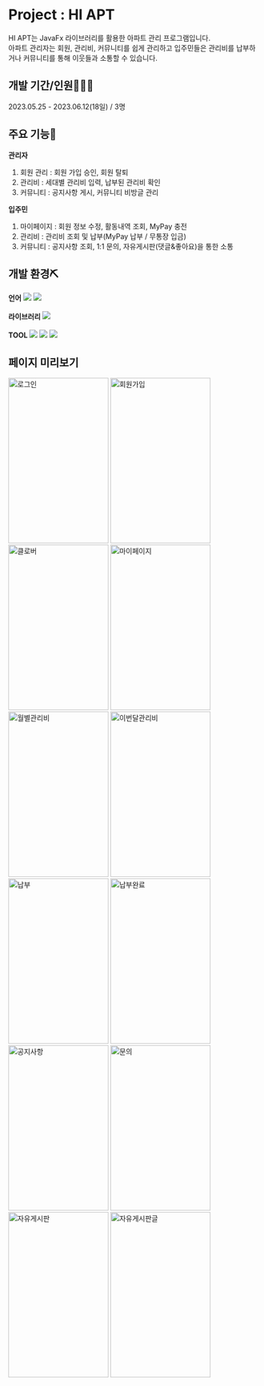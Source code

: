 # Project : HI APT

HI APT는 JavaFx 라이브러리를 활용한 아파트 관리 프로그램입니다.<br> 
아파트 관리자는 회원, 관리비, 커뮤니티를 쉽게 관리하고 입주민들은 관리비를 납부하거나 커뮤니티를 통해 이웃들과 소통할 수 있습니다.

## 개발 기간/인원👨‍👧‍👧

2023.05.25 - 2023.06.12(18일) / 3명

## 주요 기능🔌
__관리자__
1. 회원 관리 : 회원 가입 승인, 회원 탈퇴
2. 관리비 : 세대별 관리비 입력, 납부된 관리비 확인
3. 커뮤니티 : 공지사항 게시, 커뮤니티 비방글 관리

__입주민__
1. 마이페이지 : 회원 정보 수정, 활동내역 조회, MyPay 충전
2. 관리비 : 관리비 조회 및 납부(MyPay 납부 / 무통장 입금)
3. 커뮤니티 : 공지사항 조회, 1:1 문의, 자유게시판(댓글&좋아요)을 통한 소통

## 개발 환경⛏
__언어__   <img src="https://img.shields.io/badge/java-007396?style=flat-square&logo=java&logoColor=white"/>  <img src="https://img.shields.io/badge/ORACLE-F80000?style=flat-square&logo=oracle&logoColor=white"/><br><br>
__라이브러리__   <img src="https://img.shields.io/badge/javafx-14A0C4?style=flat-square&logo=javafx&logoColor=white"><br><br>
__TOOL__   <img src="https://img.shields.io/badge/eclipseide-2C2255?style=flat-square&logo=eclipseide&logoColor=white"> <img src="https://img.shields.io/badge/SqlDeveloper-82B816?style=flat-square&logo=SqlDeveloper&logoColor=white"> <img src="https://img.shields.io/badge/SceneBuilder-FF9E0F?style=flat-square&logo=SceneBuilder&logoColor=white">

## 페이지 미리보기
<img src="https://github.com/JIONDAL/HiAPT/assets/130776751/196f0b9d-666f-4a1a-801d-ac3b7f73fede" alt="로그인" height="330" width="200">

<img src="https://github.com/JIONDAL/HiAPT/assets/130776751/b2335c96-2822-4ee6-ba50-85b96ca2bc58" alt="회원가입" height="330" width="200">

<img src="https://github.com/JIONDAL/HiAPT/assets/130776751/5c18e12a-304b-41f9-a8fb-9de88ccb2775" alt="클로버" height="330" width="200">

<img src="https://github.com/JIONDAL/HiAPT/assets/130776751/8f2e4dd5-71f9-45a0-827a-a7d3f3b89ee3" alt="마이페이지" height="330" width="200">

<img src="https://github.com/JIONDAL/HiAPT/assets/130776751/159594a7-a98f-48be-80c0-770d3b7dff6e" alt="월별관리비" height="330" width="200">

<img src="https://github.com/JIONDAL/HiAPT/assets/130776751/56353565-a42c-43f1-ac56-1fd5c976e898" alt="이번달관리비" height="330" width="200">

<img src="https://github.com/JIONDAL/HiAPT/assets/130776751/bfd31469-0139-49ba-8d66-006004876fc2" alt="납부" height="330" width="200">

<img src="https://github.com/JIONDAL/HiAPT/assets/130776751/ed2f5ac1-fda8-4161-83d4-d87b58902278" alt="납부완료" height="330" width="200">

<img src="https://github.com/JIONDAL/HiAPT/assets/130776751/00e6b7a7-e5b4-4a85-a16b-c7e96a04aeb6" alt="공지사항" height="330" width="200">

<img src="https://github.com/JIONDAL/HiAPT/assets/130776751/1c9f0829-a83c-4537-99e9-f245dfcc4115" alt="문의" height="330" width="200">

<img src="https://github.com/JIONDAL/HiAPT/assets/130776751/e7b0b707-7d75-4c46-808e-a8af3f9ac6d9" alt="자유게시판" height="330" width="200">

<img src="https://github.com/JIONDAL/HiAPT/assets/130776751/6dd2a84e-d086-44fb-815c-ac620518adb2" alt="자유게시판글" height="330" width="200">





